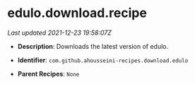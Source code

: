 # edulo.download.recipe

_Last updated 2021-12-23 19:58:07Z_

- **Description**: Downloads the latest version of edulo.

- **Identifier**: `com.github.ahousseini-recipes.download.edulo`

- **Parent Recipes**: `None`